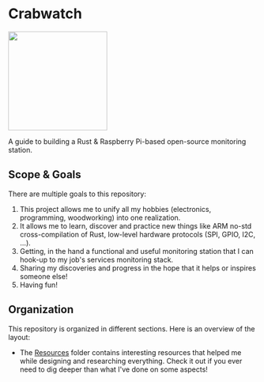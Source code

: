 # Crabwatch

<img src="https://github.com/user-attachments/assets/294ad962-7ff5-45eb-930e-eab71996558a" width="200" />

A guide to building a Rust &amp; Raspberry Pi-based open-source monitoring
station.

## Scope & Goals

There are multiple goals to this repository:

1. This project allows me to unify all my hobbies (electronics, programming, woodworking) into one realization.
2. It allows me to learn, discover and practice new things like ARM no-std cross-compilation of Rust, low-level hardware protocols (SPI, GPIO, I2C, ...).
3. Getting, in the hand a functional and useful monitoring station that I can hook-up to my job's services monitoring stack.
4. Sharing my discoveries and progress in the hope that it helps or inspires someone else!
5. Having fun!

## Organization

This repository is organized in different sections. Here is an overview of the
layout:

- The [Resources](./resources/) folder contains interesting resources that
  helped me while designing and researching everything. Check it out if you
  ever need to dig deeper than what I've done on some aspects!
